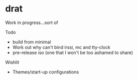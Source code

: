 # drat

Work in progress...sort of

Todo
- build from minimal
- Work out why can't bind irssi, mc and tty-clock
- pre-release iso (one that I won't be too ashamed to share)

Wishlit
- Themes/start-up configurations

